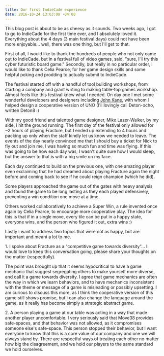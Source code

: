 ```yaml
---
title: Our first IndieCade experience
date: 2016-10-24 13:03:00 -04:00
---
```


This blog post is about to be as cheesy as it sounds. Two weeks ago, I got to go to IndieCade for the first time ever, and I absolutely loved it. Everything about the 4 days (3 main festival days) could not have been more enjoyable... well, there was one thing, but I'll get to that.

 First of all, I would like to thank the hundreds of people who not only came out to IndieCade, but in a festival full of video games, said, "sure, I'll try this cyber futuristic board game." Secondly, but really in no particular order, I would like to thank Celia Pearce, for her game design skills and some helpful poking and prodding to actually submit to IndieCade.

The festival started off with a handful of tool building workshops, from starting a company and grant writing to making table-top games workshop. Almost feels like this festival knew what I needed. On day one I met some wonderful developers and designers including [John Kane](https://twitter.com/gritfish), with whom I helped design a cooperative version of UNO (I'll lovingly call Deton-ocho, written Deton8 :)

With my good friend and talented game designer, Mike Lazer-Walker, by my side, I hit the ground running. The first day of the festival only allowed for \~2 hours of playing Fracture, but I ended up extending to 4 hours and packing up only when the staff kindly let us know we needed to leave. The events of the day nearly convinced me that I should buy a ticket for Nick to fly out and join me, I was having so much fun and time was flying. If this was going to be how each day was, I wasn't quite sure how I would sleep, but the answer to that is with a big smile on my face.

Each day continued to build on the previous one, with one amazing player even exclaiming that he had dreamed about playing Fracture again the night before and coming back to see if he could reign champion (which he did). 

Some players approached the game out of the gates with heavy analysis and found the game to be long lasting as they each played defensively, preventing a win condition one move at a time.

Others worked collaboratively to achieve a Super Win, a rule invented once again by Celia Pearce, to encourage more cooperative play. The idea for this is that if in a single move, every tile can be put in a happy state, everyone wins, and the person who figured it out, extra wins :)

Lastly I want to address two topics that were not as happy, but are important and meant a lot to me.

1\. I spoke about Fracture as a "competitive game towards diversity"... I would love to keep this conversation going, please share your thoughts on the matter (respectfully).

The point was brought up that it seems hypocritical to have a game mechanic that suggest segregating others to make yourself more diverse, and call it a game towards diversity. I agree that game mechanics are often the way in which we learn behaviors, and to have mechanics inconsistent with the theme or message of a game is misleading or possibly upsetting. I am curious to discuss this more, as I think the cooperative version of this game still shows promise, but I can also change the language around the game, as it really has become simply a strategic abstract game.

2\. A person playing a game at our table was acting in a way that made another player uncomfortable. I very seriously said that Move38 provides safe-spaces, and that behavior was not allowed, as it compromises someone else's safe-space. This person stopped their behavior, but I want everyone to know that this is a core value of our company and one we will always stand by. There are respectful ways of treating each other no matter how big the disagreement, and we hold our players to the same standard we hold ourselves.